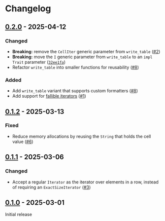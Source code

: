 # Changelog

## [0.2.0] - 2025-04-12

### Changed

- **Breaking:** remove the `CellIter` generic parameter from `write_table`
  ([#2](https://github.com/MonterraByte/tinytable/pull/2))
- **Breaking:** move the `I` generic parameter from `write_table` to an `impl Trait` parameter
  ([`32ee1fa`](https://github.com/MonterraByte/tinytable/commit/32ee1fa6690d867c2e169f9a513a07384303b0fa))
- Refactor `write_table` into smaller functions for reusability ([#8](https://github.com/MonterraByte/tinytable/pull/8))

### Added

- Add `write_table` variant that supports custom formatters ([#8](https://github.com/MonterraByte/tinytable/pull/8))
- Add support for [fallible iterators](https://docs.rs/fallible-iterator)
  ([#1](https://github.com/MonterraByte/tinytable/pull/1))

## [0.1.2] - 2025-03-13

### Fixed

- Reduce memory allocations by reusing the `String` that holds the cell value
  ([#6](https://github.com/MonterraByte/tinytable/pull/6))

## [0.1.1] - 2025-03-06

### Changed

- Accept a regular `Iterator` as the iterator over elements in a row, instead of requiring an `ExactSizeIterator`
  ([#3](https://github.com/MonterraByte/tinytable/pull/3))

## [0.1.0] - 2025-03-01

Initial release

[0.2.0]: https://github.com/MonterraByte/tinytable/releases/tag/v0.2.0

[0.1.2]: https://github.com/MonterraByte/tinytable/releases/tag/v0.1.2

[0.1.1]: https://github.com/MonterraByte/tinytable/releases/tag/v0.1.1

[0.1.0]: https://github.com/MonterraByte/tinytable/releases/tag/v0.1.0
